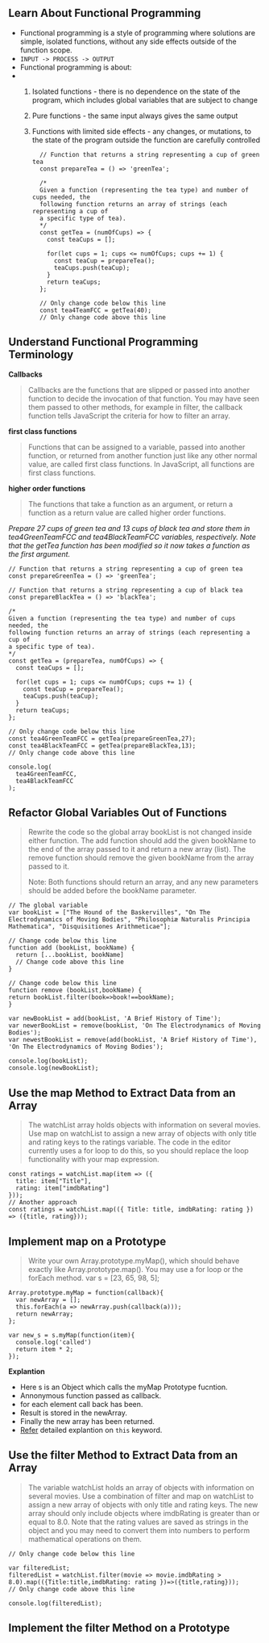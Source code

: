 ## Learn About Functional Programming

 - Functional programming is a style of programming where solutions are simple, isolated functions, without any side effects outside of the function scope.
 - `INPUT -> PROCESS -> OUTPUT`
 - Functional programming is about:
 - 1) Isolated functions - there is no dependence on the state of the
   program, which includes global variables that are subject to change
   
   2) Pure functions - the same input always gives the same output
   
   3) Functions with limited side effects - any changes, or mutations,
   to the state of the program outside the function are carefully
   controlled

		    // Function that returns a string representing a cup of green tea
		    const prepareTea = () => 'greenTea';
		    
		    /*
		    Given a function (representing the tea type) and number of cups needed, the
		    following function returns an array of strings (each representing a cup of
		    a specific type of tea).
		    */
		    const getTea = (numOfCups) => {
		      const teaCups = [];
		    
		      for(let cups = 1; cups <= numOfCups; cups += 1) {
		        const teaCup = prepareTea();
		        teaCups.push(teaCup);
		      }
		      return teaCups;
		    };
		    
		    // Only change code below this line
		    const tea4TeamFCC = getTea(40);
		    // Only change code above this line
## Understand Functional Programming Terminology

**Callbacks**

> Callbacks are the functions that are slipped or passed into another
> function to decide the invocation of that function. You may have seen
> them passed to other methods, for example in filter, the callback
> function tells JavaScript the criteria for how to filter an array.
 
 **first class functions**
>  Functions that can be assigned to a variable, passed into another
> function, or returned from another function just like any other normal
> value, are called first class functions. In JavaScript, all functions
> are first class functions.
> 
**higher order functions**
> The functions that take a function as an argument, or return a
> function as a return value are called higher order functions.

*Prepare 27 cups of green tea and 13 cups of black tea and store them in tea4GreenTeamFCC and tea4BlackTeamFCC variables, respectively. Note that the getTea function has been modified so it now takes a function as the first argument.*

    // Function that returns a string representing a cup of green tea
    const prepareGreenTea = () => 'greenTea';
    
    // Function that returns a string representing a cup of black tea
    const prepareBlackTea = () => 'blackTea';
    
    /*
    Given a function (representing the tea type) and number of cups needed, the
    following function returns an array of strings (each representing a cup of
    a specific type of tea).
    */
    const getTea = (prepareTea, numOfCups) => {
      const teaCups = [];
    
      for(let cups = 1; cups <= numOfCups; cups += 1) {
        const teaCup = prepareTea();
        teaCups.push(teaCup);
      }
      return teaCups;
    };
    
    // Only change code below this line
    const tea4GreenTeamFCC = getTea(prepareGreenTea,27);
    const tea4BlackTeamFCC = getTea(prepareBlackTea,13);
    // Only change code above this line
    
    console.log(
      tea4GreenTeamFCC,
      tea4BlackTeamFCC
    );
## Refactor Global Variables Out of Functions

> Rewrite the code so the global array bookList is not changed inside
> either function. The add function should add the given bookName to the
> end of the array passed to it and return a new array (list). The
> remove function should remove the given bookName from the array passed
> to it.
> 
> Note: Both functions should return an array, and any new parameters
> should be added before the bookName parameter.

    // The global variable
    var bookList = ["The Hound of the Baskervilles", "On The Electrodynamics of Moving Bodies", "Philosophiæ Naturalis Principia Mathematica", "Disquisitiones Arithmeticae"];
    
    // Change code below this line
    function add (bookList, bookName) {
      return [...bookList, bookName]  
      // Change code above this line
    }
    
    // Change code below this line
    function remove (bookList,bookName) {
    return bookList.filter(book=>book!==bookName);
    }
    
    var newBookList = add(bookList, 'A Brief History of Time');
    var newerBookList = remove(bookList, 'On The Electrodynamics of Moving Bodies');
    var newestBookList = remove(add(bookList, 'A Brief History of Time'), 'On The Electrodynamics of Moving Bodies');
    
    console.log(bookList);
    console.log(newBookList);
## Use the map Method to Extract Data from an Array

> The watchList array holds objects with information on several movies.
> Use map on watchList to assign a new array of objects with only title
> and rating keys to the ratings variable. The code in the editor
> currently uses a for loop to do this, so you should replace the loop
>functionality with your map expression.

    const ratings = watchList.map(item => ({
      title: item["Title"],
      rating: item["imdbRating"]
    }));
    // Another approach
    const ratings = watchList.map(({ Title: title, imdbRating: rating }) => ({title, rating}));
    
## Implement map on a Prototype

> Write your own Array.prototype.myMap(), which should behave exactly
> like Array.prototype.map(). You may use a for loop or the forEach
> method.
var s = [23, 65, 98, 5];

    Array.prototype.myMap = function(callback){
      var newArray = [];
      this.forEach(a => newArray.push(callback(a)));
      return newArray;
    };
    
    var new_s = s.myMap(function(item){
      console.log('called')
      return item * 2;
    });

**Explantion**

 - Here s is an Object which calls the myMap Prototype fucntion.
 - Annonymous function passed as callback.
 - for each element call back has been.
 - Result is stored in the newArray.
 - Finally the new array has been returned.
 - [Refer](https://forum.freecodecamp.org/t/implement-map-on-a-prototype-detailed-description/336272/6) detailed explantion on `this` keyword.
## Use the filter Method to Extract Data from an Array

> The variable watchList holds an array of objects with information on
> several movies. Use a combination of filter and map on watchList to
> assign a new array of objects with only title and rating keys. The new
> array should only include objects where imdbRating is greater than or
> equal to 8.0. Note that the rating values are saved as strings in the
> object and you may need to convert them into numbers to perform
> mathematical operations on them.

    // Only change code below this line
    
    var filteredList;
    filteredList = watchList.filter(movie => movie.imdbRating > 8.0).map(({Title:title,imdbRating: rating })=>({title,rating}));
    // Only change code above this line
    
    console.log(filteredList);
## Implement the filter Method on a Prototype
<!--stackedit_data:
eyJoaXN0b3J5IjpbMjEwMDkwMzg1NywtMTYwMjQ0MjQwMiw5MT
YzNzE0ODgsMTc5MzYxODIzMiwtNzcxNTE4ODUwLDQwNzQwNTcx
NywtMTg4ODQ3NTMxMiwtMTE0MDM0NzI5MF19
-->